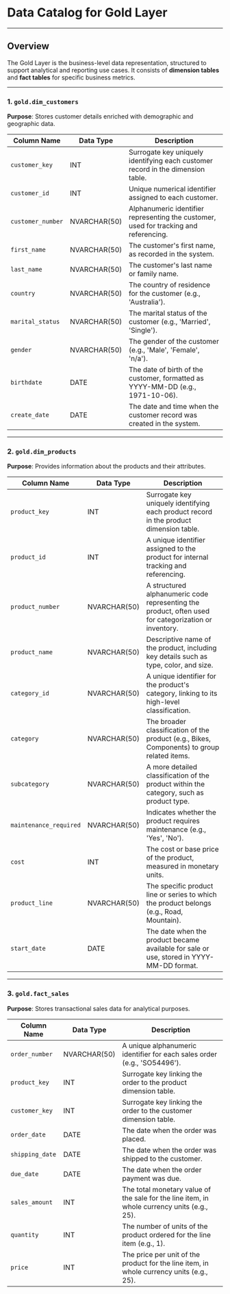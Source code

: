 # Data Catalog for Gold Layer

---

## Overview
The Gold Layer is the business-level data representation, structured to support analytical and reporting use cases. It consists of **dimension tables** and **fact tables** for specific business metrics.

---

### 1. `gold.dim_customers`
**Purpose**: Stores customer details enriched with demographic and geographic data.

| Column Name       | Data Type          | Description                                                                 |
|-------------------|--------------------|-----------------------------------------------------------------------------|
| `customer_key`    | INT                | Surrogate key uniquely identifying each customer record in the dimension table. |
| `customer_id`     | INT                | Unique numerical identifier assigned to each customer.                       |
| `customer_number` | NVARCHAR(50)       | Alphanumeric identifier representing the customer, used for tracking and referencing. |
| `first_name`      | NVARCHAR(50)       | The customer's first name, as recorded in the system.                        |
| `last_name`       | NVARCHAR(50)       | The customer's last name or family name.                                    |
| `country`         | NVARCHAR(50)       | The country of residence for the customer (e.g., 'Australia').              |
| `marital_status`  | NVARCHAR(50)       | The marital status of the customer (e.g., 'Married', 'Single').              |
| `gender`          | NVARCHAR(50)       | The gender of the customer (e.g., 'Male', 'Female', 'n/a').                 |
| `birthdate`       | DATE               | The date of birth of the customer, formatted as YYYY-MM-DD (e.g., 1971-10-06).   |
| `create_date`     | DATE               | The date and time when the customer record was created in the system.        |

---

### 2. `gold.dim_products`
**Purpose**: Provides information about the products and their attributes.

| Column Name         | Data Type          | Description                                                                 |
|---------------------|--------------------|-----------------------------------------------------------------------------|
| `product_key`       | INT                | Surrogate key uniquely identifying each product record in the product dimension table. |
| `product_id`        | INT                | A unique identifier assigned to the product for internal tracking and referencing. |
| `product_number`    | NVARCHAR(50)       | A structured alphanumeric code representing the product, often used for categorization or inventory. |
| `product_name`      | NVARCHAR(50)       | Descriptive name of the product, including key details such as type, color, and size. |
| `category_id`       | NVARCHAR(50)       | A unique identifier for the product's category, linking to its high-level classification. |
| `category`          | NVARCHAR(50)       | The broader classification of the product (e.g., Bikes, Components) to group related items. |
| `subcategory`       | NVARCHAR(50)       | A more detailed classification of the product within the category, such as product type. |
| `maintenance_required` | NVARCHAR(50) | Indicates whether the product requires maintenance (e.g., 'Yes', 'No'). |
| `cost`              | INT                | The cost or base price of the product, measured in monetary units. |
| `product_line`      | NVARCHAR(50)       | The specific product line or series to which the product belongs (e.g., Road, Mountain). |
| `start_date`        | DATE               | The date when the product became available for sale or use, stored in YYYY-MM-DD format. |

---

### 3. `gold.fact_sales`
**Purpose**: Stores transactional sales data for analytical purposes.

| Column Name       | Data Type          | Description                                                                 |
|-------------------|--------------------|-----------------------------------------------------------------------------|
| `order_number`    | NVARCHAR(50)       | A unique alphanumeric identifier for each sales order (e.g., 'SO54496').      |
| `product_key`     | INT                | Surrogate key linking the order to the product dimension table.             |
| `customer_key`    | INT                | Surrogate key linking the order to the customer dimension table.            |
| `order_date`      | DATE               | The date when the order was placed.                                        |
| `shipping_date`   | DATE               | The date when the order was shipped to the customer.                       |
| `due_date`        | DATE               | The date when the order payment was due.                                   |
| `sales_amount`    | INT                | The total monetary value of the sale for the line item, in whole currency units (e.g., 25). |
| `quantity`        | INT                | The number of units of the product ordered for the line item (e.g., 1).     |
| `price`           | INT                | The price per unit of the product for the line item, in whole currency units (e.g., 25). |

